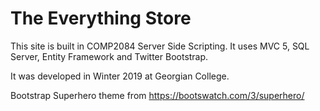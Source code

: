 <h1>The Everything Store</h1>

<p>This site is built in COMP2084 Server Side Scripting.
    It uses MVC 5, SQL Server, Entity Framework and Twitter Bootstrap.</p>
<p>It was developed in Winter 2019 at Georgian College.</p>
<p>Bootstrap Superhero theme from <a href="https://bootswatch.com/3/superhero/">https://bootswatch.com/3/superhero/</a></p>